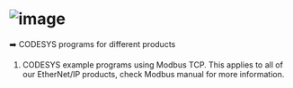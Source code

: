 #  ![image](https://github.com/user-attachments/assets/24ea3315-8733-457b-b579-3fb9f229bc2b)

➡️ CODESYS programs for different products

1. CODESYS example programs using Modbus TCP. This applies to all of our EtherNet/IP products, check Modbus manual for more information. 
